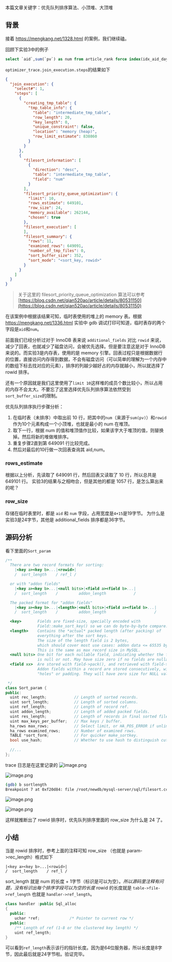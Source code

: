 本篇文章关键字：优先队列排序算法、小顶堆、大顶堆

## 背景

接着 https://mengkang.net/1328.html 的案例，我们继续磕。

回顾下实验3中的例子
```sql
select `aid`,sum(`pv`) as num from article_rank force index(idx_aid_day_pv) where `day`>'20190115' group by aid order by num desc limit 10;
```

`optimizer_trace.join_execution.steps`的结果如下

```json
{
  "join_execution": {
    "select#": 1,
    "steps": [
      {
        "creating_tmp_table": {
          "tmp_table_info": {
            "table": "intermediate_tmp_table",
            "row_length": 20,
            "key_length": 0,
            "unique_constraint": false,
            "location": "memory (heap)",
            "row_limit_estimate": 838860
          }
        }
      },
      {
        "filesort_information": [
          {
            "direction": "desc",
            "table": "intermediate_tmp_table",
            "field": "num"
          }
        ],
        "filesort_priority_queue_optimization": {
          "limit": 10,
          "rows_estimate": 649101,
          "row_size": 24,
          "memory_available": 262144,
          "chosen": true
        },
        "filesort_execution": [
        ],
        "filesort_summary": {
          "rows": 11,
          "examined_rows": 649091,
          "number_of_tmp_files": 0,
          "sort_buffer_size": 352,
          "sort_mode": "<sort_key, rowid>"
        }
      }
    ]
  }
}
```

> 关于这里的 filesort_priority_queue_optimization 算法可以参考 [https://blog.csdn.net/qian520ao/article/details/80531150](https://blog.csdn.net/qian520ao/article/details/80531150)

在该案例中根据该结果可知，临时表使用的堆上的 memory 表。根据 https://mengkang.net/1336.html 实验中 gdb 调试打印可知道，临时表存的两个字段是`aid`和`num`。

前面我们已经分析过对于 InnoDB 表来说 `additional_fields` 对比 `rowid` 来说，减少了回表，也就减少了磁盘访问，会被优先选择。但是要注意这是对于 InnoDB 来说的。而实验3是内存表，使用的是 memory 引擎。回表过程只是根据数据行的位置，直接访问内存得到数据，不会有磁盘访问（可以简单的理解为一个内存中的数组下标去找对应的元素），排序的列越少越好占的内存就越小，所以就选择了 rowid 排序。

还有一个原因就是我们这里使用了`limit 10`这样堆的成员个数比较小，所以占用的内存不会太大。不要忘了这里选择优先队列排序算法依然受到`sort_buffer_size`的限制。

优先队列排序执行步骤分析：

1. 在临时表（未排序）中取出前 10 行，把其中的`num`（来源于`sum(pv)`）和`rowid`作为10个元素构成一个小顶堆，也就是最小的 num 在堆顶。
2. 取下一行，根据 num 的值和堆顶值作比较，如果该字大于堆顶的值，则替换掉。然后将新的堆做堆排序。
3. 重复步骤2直到第 649091 行比较完成。
4. 然后对最后的10行做一次回表查询其 aid,num。

### rows_estimate

根据以上分析，先读取了 649091 行，然后回表又读取了 10 行，所以总共是 649101 行。
实验3的结果与之相吻合，但是其他的都是 1057 行，是怎么算出来的呢？

### row_size

存储在临时表里时，都是 `aid` 和 `num` 字段，占用宽度是`4+15`是19字节。
为什么是实验3是24字节，其他是 additional_fields 排序都是36字节。

## 源码分析

看下里面的`Sort_param`

```cpp
/**
  There are two record formats for sorting:
    |<key a><key b>...|<rowid>|
    /  sort_length    / ref_l /

  or with "addon fields"
    |<key a><key b>...|<null bits>|<field a><field b>...|
    /  sort_length    /         addon_length            /

  The packed format for "addon fields"
    |<key a><key b>...|<length>|<null bits>|<field a><field b>...|
    /  sort_length    /         addon_length                     /

  <key>       Fields are fixed-size, specially encoded with
              Field::make_sort_key() so we can do byte-by-byte compare.
  <length>    Contains the *actual* packed length (after packing) of
              everything after the sort keys.
              The size of the length field is 2 bytes,
              which should cover most use cases: addon data <= 65535 bytes.
              This is the same as max record size in MySQL.
  <null bits> One bit for each nullable field, indicating whether the field
              is null or not. May have size zero if no fields are nullable.
  <field xx>  Are stored with field->pack(), and retrieved with field->unpack().
              Addon fields within a record are stored consecutively, with no
              "holes" or padding. They will have zero size for NULL values.

 */
class Sort_param {
public:
  uint rec_length;            // Length of sorted records.
  uint sort_length;           // Length of sorted columns.
  uint ref_length;            // Length of record ref.
  uint addon_length;          // Length of added packed fields.
  uint res_length;            // Length of records in final sorted file/buffer.
  uint max_keys_per_buffer;   // Max keys / buffer.
  ha_rows max_rows;           // Select limit, or HA_POS_ERROR if unlimited.
  ha_rows examined_rows;      // Number of examined rows.
  TABLE *sort_form;           // For quicker make_sortkey.
  bool use_hash;              // Whether to use hash to distinguish cut JSON
  
  //...
};
```

trace 日志是在这里记录的
![image.png](https://static.mengkang.net/upload/image/2019/0213/1550056319330279.png)

![image.png](https://static.mengkang.net/upload/image/2019/0214/1550127228940404.png)

```bash
(gdb) b sortlength
Breakpoint 7 at 0xf20d84: file /root/newdb/mysql-server/sql/filesort.cc, line 2332.
```

![image.png](https://static.mengkang.net/upload/image/2019/0214/1550145492471143.png)


![image.png](https://static.mengkang.net/upload/image/2019/0215/1550198177726839.png)

这样就推断出了 rowid 排序时，优先队列排序里面的 row_size 为什么是 24 了。

## 小结
 
当是 rowid 排序时，参考上面的注释可知 row_size （也就是 param->rec_length）格式如下
```
|<key a><key b>...|<rowid>|
/  sort_length    / ref_l /
``` 
sort_length 就是 num 的长度 + 1字节（标识是可以为空）。*所以源码里注释有问题，没有标识出每个排序字段可以为空的长度*
rowid 的长度就是 `table->file->ref_length` 也就是 `handler->ref_length`。

```cpp
class handler :public Sql_alloc
{
  public:
    uchar *ref;				/* Pointer to current row */
  public:  
    /** Length of ref (1-8 or the clustered key length) */
    uint ref_length;
}
```

可以看到`ref_length`表示该行的指针长度。因为是64位服务器，所以长度是8字节，因此最后就是24字节啦。验证完毕。
